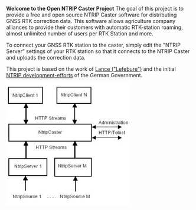 **Welcome to the Open NTRIP Caster Project**
The goal of this project is to provide a free and open source NTRIP Caster software for distributing GNSS RTK correction data.
This software allows agriculture company alliances to provide their customers with automatic RTK-station roaming, almost unlimited number of users per RTK Station and more.

To connect your GNSS RTK station to the caster, simply edit the "NTRIP Server" settings of your RTK station so that it connects to the NTRIP Caster and uploads the correction data.

This project is based on the work of [Lance ("Lefebure")](http://lefebure.com/software/ntripcaster/) and the initial [NTRIP development-efforts](http://software.rtcm-ntrip.org/) of the German Government. 

![](Home_howntripworks.PNG)
